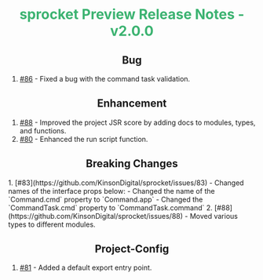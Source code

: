 <h1 align="center" style="color: mediumseagreen;font-weight: bold;">
sprocket Preview Release Notes - v2.0.0
</h1>

<h2 align="center" style="font-weight: bold;">Bug</h2>

1. [#86](https://github.com/KinsonDigital/sprocket/issues/86) - Fixed a bug with the command task validation.

<h2 align="center" style="font-weight: bold;">Enhancement</h2>

1. [#88](https://github.com/KinsonDigital/sprocket/issues/88) - Improved the project JSR score by adding docs to modules, types, and functions.
2. [#80](https://github.com/KinsonDigital/sprocket/issues/80) - Enhanced the run script function.

<h2 align="center" style="font-weight: bold;">Breaking Changes</h2>
1. [#83](https://github.com/KinsonDigital/sprocket/issues/83) - Changed names of the interface props below:
   - Changed the name of the `Command.cmd` property to `Command.app`
   - Changed the `CommandTask.cmd` property to `CommandTask.command`
2. [#88](https://github.com/KinsonDigital/sprocket/issues/88) - Moved various types to different modules.

<h2 align="center" style="font-weight: bold;">Project-Config</h2>

1. [#81](https://github.com/KinsonDigital/sprocket/issues/81) - Added a default export entry point.

